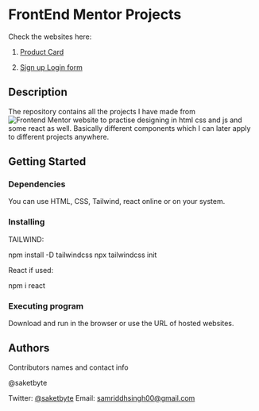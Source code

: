 # FrontEnd Mentor Projects

Check the websites here:

1. [Product Card](https://profound-manatee-264957.netlify.app/)
   
2. [Sign up Login form](https://effervescent-horse-365e6d.netlify.app/)


## Description
The repository contains all the projects I have made from ![Frontend Mentor](www.frontendmentor.to) website to practise designing in html css and js and some react as well. Basically different components which I can later apply to different projects anywhere.

## Getting Started

### Dependencies

You can use HTML, CSS, Tailwind, react online or on your system.

### Installing


TAILWIND: 

npm install -D tailwindcss
npx tailwindcss init


React if used:


npm i react


### Executing program

Download and run in the browser or use the URL of hosted websites.

## Authors

Contributors names and contact info

@saketbyte

Twitter: [@saketbyte](https://twitter.com/saketbyte?lang=en)
Email: samriddhsingh00@gmail.com